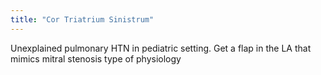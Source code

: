 ```yaml
---
title: "Cor Triatrium Sinistrum"
---
```

Unexplained pulmonary HTN in pediatric setting. Get a flap in the LA that mimics mitral stenosis type of physiology


